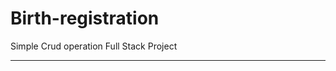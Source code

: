 # Birth-registration
Simple Crud operation Full Stack Project

-------------------------------------------------
